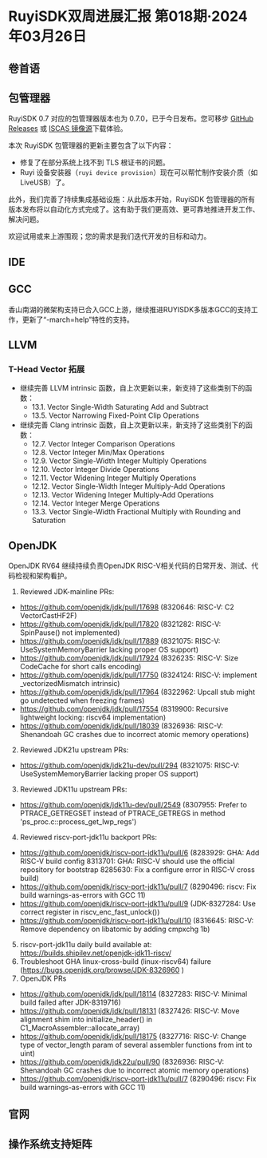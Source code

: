 # RuyiSDK双周进展汇报  第018期·2024年03月26日

## 卷首语


## 包管理器

RuyiSDK 0.7 对应的包管理器版本也为 0.7.0，已于今日发布。您可移步
[GitHub Releases] 或 [ISCAS 镜像源][iscas]下载体验。

[GitHub Releases]: https://github.com/ruyisdk/ruyi/releases/tag/0.7.0
[iscas]: https://mirror.iscas.ac.cn/ruyisdk/ruyi/releases/0.7.0/

本次 RuyiSDK 包管理器的更新主要包含了以下内容：

* 修复了在部分系统上找不到 TLS 根证书的问题。
* Ruyi 设备安装器（`ruyi device provision`）现在可以帮忙制作安装介质（如 LiveUSB）了。

此外，我们完善了持续集成基础设施：从此版本开始，RuyiSDK 包管理器的所有版本发布将以自动化方式完成了。这有助于我们更高效、更可靠地推进开发工作、解决问题。

欢迎试用或来上游围观；您的需求是我们迭代开发的目标和动力。

## IDE


## GCC
香山南湖的微架构支持已合入GCC上游，继续推进RUYISDK多版本GCC的支持工作，更新了“-march=help”特性的支持。

## LLVM

### T-Head Vector 拓展

- 继续完善 LLVM intrinsic 函数，自上次更新以来，新支持了这些类别下的函数：
  - 13.1. Vector Single-Width Saturating Add and Subtract
  - 13.5. Vector Narrowing Fixed-Point Clip Operations
- 继续完善 Clang intrinsic 函数，自上次更新以来，新支持了这些类别下的函数：
  - 12.7. Vector Integer Comparison Operations
  - 12.8. Vector Integer Min/Max Operations
  - 12.9. Vector Single-Width Integer Multiply Operations
  - 12.10. Vector Integer Divide Operations
  - 12.11. Vector Widening Integer Multiply Operations
  - 12.12. Vector Single-Width Integer Multiply-Add Operations
  - 12.13. Vector Widening Integer Multiply-Add Operations
  - 12.14. Vector Integer Merge Operations
  - 13.3. Vector Single-Width Fractional Multiply with Rounding and Saturation

## OpenJDK

OpenJDK RV64 继续持续负责OpenJDK RISC-V相关代码的日常开发、测试、代码检视和架构看护。

1. Reviewed JDK-mainline PRs:

- https://github.com/openjdk/jdk/pull/17698 (8320646: RISC-V: C2 VectorCastHF2F)
- https://github.com/openjdk/jdk/pull/17820 (8321282: RISC-V: SpinPause() not implemented)
- https://github.com/openjdk/jdk/pull/17889 (8321075: RISC-V: UseSystemMemoryBarrier lacking proper OS support)
- https://github.com/openjdk/jdk/pull/17924 (8326235: RISC-V: Size CodeCache for short calls encoding)
- https://github.com/openjdk/jdk/pull/17750 (8324124: RISC-V: implement _vectorizedMismatch intrinsic)
- https://github.com/openjdk/jdk/pull/17964 (8322962: Upcall stub might go undetected when freezing frames)
- https://github.com/openjdk/jdk/pull/17554 (8319900: Recursive lightweight locking: riscv64 implementation)
- https://github.com/openjdk/jdk/pull/18039 (8326936: RISC-V: Shenandoah GC crashes due to incorrect atomic memory operations)

2. Reviewed JDK21u upstream PRs:
- https://github.com/openjdk/jdk21u-dev/pull/294 (8321075: RISC-V: UseSystemMemoryBarrier lacking proper OS support)

3. Reviewed JDK11u upstream PRs:
- https://github.com/openjdk/jdk11u-dev/pull/2549 (8307955: Prefer to PTRACE_GETREGSET instead of PTRACE_GETREGS in method 'ps_proc.c::process_get_lwp_regs')

4. Reviewed riscv-port-jdk11u backport PRs:
- https://github.com/openjdk/riscv-port-jdk11u/pull/6 (8283929: GHA: Add RISC-V build config
                                                       8313701: GHA: RISC-V should use the official repository for bootstrap
                                                       8285630: Fix a configure error in RISC-V cross build)
- https://github.com/openjdk/riscv-port-jdk11u/pull/7 (8290496: riscv: Fix build warnings-as-errors with GCC 11)
- https://github.com/openjdk/riscv-port-jdk11u/pull/9 (JDK-8327284: Use correct register in riscv_enc_fast_unlock())
- https://github.com/openjdk/riscv-port-jdk11u/pull/10 (8316645: RISC-V: Remove dependency on libatomic by adding cmpxchg 1b)

5. riscv-port-jdk11u daily build available at: https://builds.shipilev.net/openjdk-jdk11-riscv/ 
6. Troubleshoot GHA linux-cross-build (linux-riscv64) failure (https://bugs.openjdk.org/browse/JDK-8326960 )
7. OpenJDK PRs
- https://github.com/openjdk/jdk/pull/18114 (8327283: RISC-V: Minimal build failed after JDK-8319716)
- https://github.com/openjdk/jdk/pull/18131 (8327426: RISC-V: Move alignment shim into initialize_header() in C1_MacroAssembler::allocate_array)
- https://github.com/openjdk/jdk/pull/18175 (8327716: RISC-V: Change type of vector_length param of several assembler functions from int to uint)
- https://github.com/openjdk/jdk22u/pull/90 (8326936: RISC-V: Shenandoah GC crashes due to incorrect atomic memory operations)
- https://github.com/openjdk/riscv-port-jdk11u/pull/7 (8290496: riscv: Fix build warnings-as-errors with GCC 11)


## 官网


## 操作系统支持矩阵
